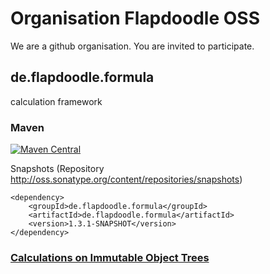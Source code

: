 # Organisation Flapdoodle OSS

We are a github organisation. You are invited to participate.

## de.flapdoodle.formula

calculation framework

### Maven

[![Maven Central](https://img.shields.io/maven-central/v/de.flapdoodle/de.flapdoodle.formula.svg)](https://maven-badges.herokuapp.com/maven-central/de.flapdoodle/de.flapdoodle.formula)

Snapshots (Repository http://oss.sonatype.org/content/repositories/snapshots)

	<dependency>
		<groupId>de.flapdoodle.formula</groupId>
		<artifactId>de.flapdoodle.formula</artifactId>
		<version>1.3.1-SNAPSHOT</version>
	</dependency>

### [Calculations on Immutable Object Trees](HowToCalculateChangeableInstanceTest.md)

